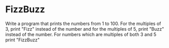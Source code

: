 # FizzBuzz
Write a program that prints the numbers from 1 to 100. For the multiples of 3, print "Fizz" instead of the number and for the multiples of 5, print "Buzz" instead of the number. For numbers which are multiples of both 3 and 5 print "FizzBuzz"
